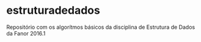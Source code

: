# estruturadedados
Repositório com os algorítmos básicos da disciplina de Estrutura de Dados da Fanor 2016.1
